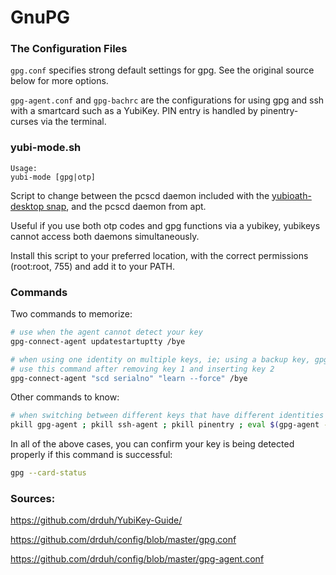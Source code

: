 # GnuPG

### The Configuration Files

`gpg.conf` specifies strong default settings for gpg. See the original source below for more options.

`gpg-agent.conf` and `gpg-bachrc` are the configurations for using gpg and ssh with a smartcard such as a YubiKey. PIN entry is handled by pinentry-curses via the terminal.

### yubi-mode.sh

```
Usage:
yubi-mode [gpg|otp]
```

Script to change between the pcscd daemon included with the [yubioath-desktop snap](https://snapcraft.io/yubioath-desktop), and the pcscd daemon from apt.

Useful if you use both otp codes and gpg functions via a yubikey, yubikeys cannot access both daemons simultaneously.

Install this script to your preferred location, with the correct permissions (root:root, 755) and add it to your PATH.

### Commands

Two commands to memorize:
```bash
# use when the agent cannot detect your key
gpg-connect-agent updatestartuptty /bye

# when using one identity on multiple keys, ie; using a backup key, gpg associates id's with key serial numbers
# use this command after removing key 1 and inserting key 2
gpg-connect-agent "scd serialno" "learn --force" /bye
```
Other commands to know:
```bash
# when switching between different keys that have different identities
pkill gpg-agent ; pkill ssh-agent ; pkill pinentry ; eval $(gpg-agent --daemon --enable-ssh-support); gpg-connect-agent updatestartuptty /bye
```
In all of the above cases, you can confirm your key is being detected properly if this command is successful:
```bash
gpg --card-status
```

### Sources:

<https://github.com/drduh/YubiKey-Guide/>

<https://github.com/drduh/config/blob/master/gpg.conf>

<https://github.com/drduh/config/blob/master/gpg-agent.conf>
